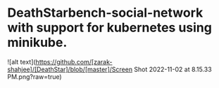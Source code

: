 # DeathStarbench-social-network with support for kubernetes using minikube.

![alt text](https://github.com/[zarak-shahjee]/[DeathStar]/blob/[master]/Screen Shot 2022-11-02 at 8.15.33 PM.png?raw=true)

